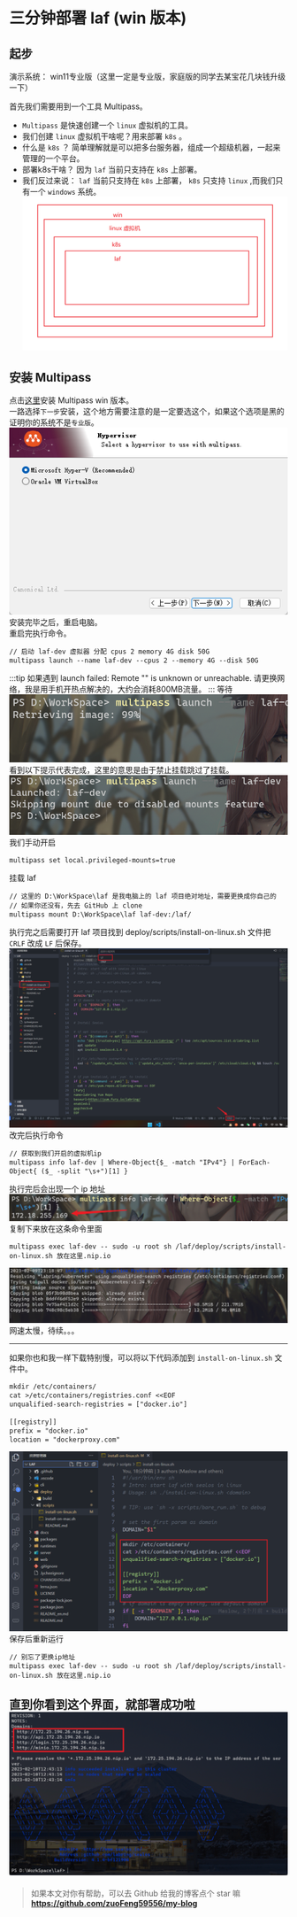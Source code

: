 # 三分钟部署 laf (win 版本)
## 起步
演示系统： win11专业版（这里一定是专业版，家庭版的同学去某宝花几块钱升级一下）   

首先我们需要用到一个工具 Multipass。   
- `Multipass` 是快速创建一个 `linux` 虚拟机的工具。   
- 我们创建 `linux` 虚拟机干啥呢？用来部署 `k8s` 。   
- 什么是 `k8s` ？ 简单理解就是可以把多台服务器，组成一个超级机器，一起来管理的一个平台。   
- 部署k8s干啥？ 因为 `laf` 当前只支持在 `k8s` 上部署。   
- 我们反过来说： `laf` 当前只支持在 `k8s` 上部署， `k8s` 只支持 `linux` ,而我们只有一个 `windows` 系统。  
![alt 属性文本](./image/1.png)  

## 安装 Multipass
点击[这里](https://multipass.run/install)安装 Multipass win 版本。  
一路选择`下一步`安装，这个地方需要注意的是一定要选这个，如果这个选项是黑的证明你的系统不是`专业版`。
![alt 属性文本](./image/2.png)  
安装完毕之后，重启电脑。  
重启完执行命令。
```
// 启动 laf-dev 虚拟器 分配 cpus 2 memory 4G disk 50G
multipass launch --name laf-dev --cpus 2 --memory 4G --disk 50G
```
:::tip
如果遇到 launch failed: Remote "" is unknown or unreachable.
请更换网络，我是用手机开热点解决的，大约会消耗800MB流量。
:::
等待
![alt 属性文本](./image/3.png)  
看到以下提示代表完成，这里的意思是由于禁止挂载跳过了挂载。
![alt 属性文本](./image/4.png)  
我们手动开启
```
multipass set local.privileged-mounts=true
```
挂载 laf 
```
// 这里的 D:\WorkSpace\laf 是我电脑上的 laf 项目绝对地址，需要更换成你自己的
// 如果你还没有，先去 GitHub 上 clone 
multipass mount D:\WorkSpace\laf laf-dev:/laf/
```
执行完之后需要打开 laf 项目找到 deploy/scripts/install-on-linux.sh 文件把 `CRLF` 改成 `LF` 后保存。
![alt 属性文本](./image/5.png)  
改完后执行命令
```
// 获取到我们开启的虚拟机ip
multipass info laf-dev | Where-Object{$_ -match "IPv4"} | ForEach-Object{ ($_ -split "\s+")[1] }
```
执行完后会出现一个 ip 地址
![alt 属性文本](./image/6.png)  
复制下来放在这条命令里面
```
multipass exec laf-dev -- sudo -u root sh /laf/deploy/scripts/install-on-linux.sh 放在这里.nip.io
```
![alt 属性文本](./image/7.png)  
网速太慢，待续。。。   
*** *** 
如果你也和我一样下载特别慢，可以将以下代码添加到 `install-on-linux.sh` 文件中。
```
mkdir /etc/containers/
cat >/etc/containers/registries.conf <<EOF
unqualified-search-registries = ["docker.io"]

[[registry]]
prefix = "docker.io"
location = "dockerproxy.com"
```
![alt 属性文本](./image/8.png)  
保存后重新运行
```
// 别忘了更换ip地址
multipass exec laf-dev -- sudo -u root sh /laf/deploy/scripts/install-on-linux.sh 放在这里.nip.io
```
直到你看到这个界面，就部署成功啦
![alt 属性文本](./image/9.png)  
---
> 如果本文对你有帮助，可以去 Github 给我的博客点个 star 嘛    
> **https://github.com/zuoFeng59556/my-blog**